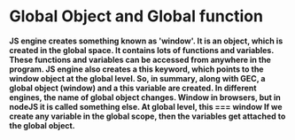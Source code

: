 # Global Object and Global function

**JS engine creates something known as 'window'. It is an object, which is created in the global space. It
contains lots of functions and variables. These functions and variables can be accessed from anywhere
in the program. JS engine also creates a this keyword, which points to the window object at the
global level. So, in summary, along with GEC, a global object (window) and a this variable are created.
In different engines, the name of global object changes. Window in browsers, but in nodeJS it is called
something else. At global level, this === window
If we create any variable in the global scope, then the variables get attached to the global object.**
